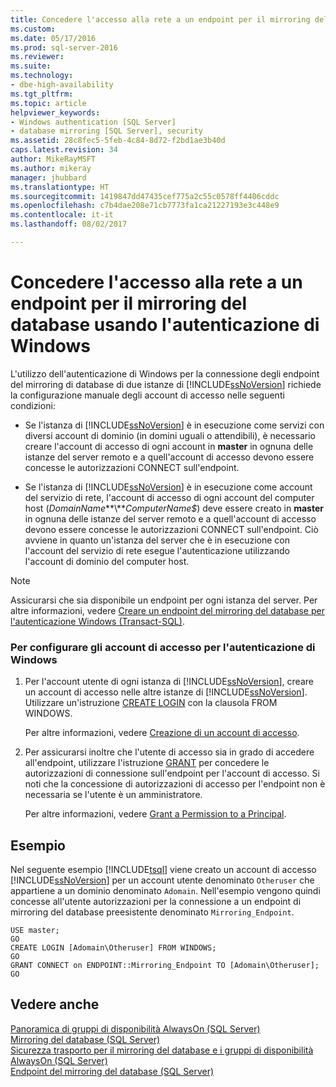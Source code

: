 ```yaml
---
title: Concedere l'accesso alla rete a un endpoint per il mirroring del database usando l'autenticazione di Windows | Microsoft Docs
ms.custom: 
ms.date: 05/17/2016
ms.prod: sql-server-2016
ms.reviewer: 
ms.suite: 
ms.technology:
- dbe-high-availability
ms.tgt_pltfrm: 
ms.topic: article
helpviewer_keywords:
- Windows authentication [SQL Server]
- database mirroring [SQL Server], security
ms.assetid: 28c8fec5-5feb-4c84-8d72-f2bd1ae3b40d
caps.latest.revision: 34
author: MikeRayMSFT
ms.author: mikeray
manager: jhubbard
ms.translationtype: HT
ms.sourcegitcommit: 1419847dd47435cef775a2c55c0578ff4406cddc
ms.openlocfilehash: c7b4dae208e71cb7773fa1ca21227193e3c448e9
ms.contentlocale: it-it
ms.lasthandoff: 08/02/2017

---
```

# <a name="database-mirroring---allow-network-access---windows-authentication"></a>Concedere l'accesso alla rete a un endpoint per il mirroring del database usando l'autenticazione di Windows
  L'utilizzo dell'autenticazione di Windows per la connessione degli endpoint del mirroring di database di due istanze di [!INCLUDE[ssNoVersion](../../includes/ssnoversion-md.md)] richiede la configurazione manuale degli account di accesso nelle seguenti condizioni:  
  
-   Se l'istanza di [!INCLUDE[ssNoVersion](../../includes/ssnoversion-md.md)] è in esecuzione come servizi con diversi account di dominio (in domini uguali o attendibili), è necessario creare l'account di accesso di ogni account in **master** in ognuna delle istanze del server remoto e a quell'account di accesso devono essere concesse le autorizzazioni CONNECT sull'endpoint.  
  
-   Se l'istanza di [!INCLUDE[ssNoVersion](../../includes/ssnoversion-md.md)] è in esecuzione come account del servizio di rete, l'account di accesso di ogni account del computer host (*DomainName***\\***ComputerName$*) deve essere creato in **master** in ognuna delle istanze del server remoto e a quell'account di accesso devono essere concesse le autorizzazioni CONNECT sull'endpoint. Ciò avviene in quanto un'istanza del server che è in esecuzione con l'account del servizio di rete esegue l'autenticazione utilizzando l'account di dominio del computer host.  
  
> [!NOTE]  
>  Assicurarsi che sia disponibile un endpoint per ogni istanza del server. Per altre informazioni, vedere [Creare un endpoint del mirroring del database per l'autenticazione Windows &#40;Transact-SQL&#41;](../../database-engine/database-mirroring/create-a-database-mirroring-endpoint-for-windows-authentication-transact-sql.md).  
  
### <a name="to-configure-logins-for-windows-authentication"></a>Per configurare gli account di accesso per l'autenticazione di Windows  
  
1.  Per l'account utente di ogni istanza di [!INCLUDE[ssNoVersion](../../includes/ssnoversion-md.md)], creare un account di accesso nelle altre istanze di [!INCLUDE[ssNoVersion](../../includes/ssnoversion-md.md)]. Utilizzare un'istruzione [CREATE LOGIN](../../t-sql/statements/create-login-transact-sql.md) con la clausola FROM WINDOWS.  
  
     Per altre informazioni, vedere [Creazione di un account di accesso](../../relational-databases/security/authentication-access/create-a-login.md).  
  
2.  Per assicurarsi inoltre che l'utente di accesso sia in grado di accedere all'endpoint, utilizzare l'istruzione [GRANT](../../t-sql/statements/grant-transact-sql.md) per concedere le autorizzazioni di connessione sull'endpoint per l'account di accesso. Si noti che la concessione di autorizzazioni di accesso per l'endpoint non è necessaria se l'utente è un amministratore.  
  
     Per altre informazioni, vedere [Grant a Permission to a Principal](../../relational-databases/security/authentication-access/grant-a-permission-to-a-principal.md).  
  
## <a name="example"></a>Esempio  
 Nel seguente esempio [!INCLUDE[tsql](../../includes/tsql-md.md)] viene creato un account di accesso [!INCLUDE[ssNoVersion](../../includes/ssnoversion-md.md)] per un account utente denominato `Otheruser` che appartiene a un dominio denominato `Adomain`. Nell'esempio vengono quindi concesse all'utente autorizzazioni per la connessione a un endpoint di mirroring del database preesistente denominato `Mirroring_Endpoint`.  
  
```  
USE master;  
GO  
CREATE LOGIN [Adomain\Otheruser] FROM WINDOWS;  
GO  
GRANT CONNECT on ENDPOINT::Mirroring_Endpoint TO [Adomain\Otheruser];  
GO  
```  
  
## <a name="see-also"></a>Vedere anche  
 [Panoramica di gruppi di disponibilità AlwaysOn &#40;SQL Server&#41;](../../database-engine/availability-groups/windows/overview-of-always-on-availability-groups-sql-server.md)   
 [Mirroring del database &#40;SQL Server&#41;](../../database-engine/database-mirroring/database-mirroring-sql-server.md)   
 [Sicurezza trasporto per il mirroring del database e i gruppi di disponibilità AlwaysOn &#40;SQL Server&#41;](../../database-engine/database-mirroring/transport-security-database-mirroring-always-on-availability.md)   
 [Endpoint del mirroring del database &#40;SQL Server&#41;](../../database-engine/database-mirroring/the-database-mirroring-endpoint-sql-server.md)  
  
  

